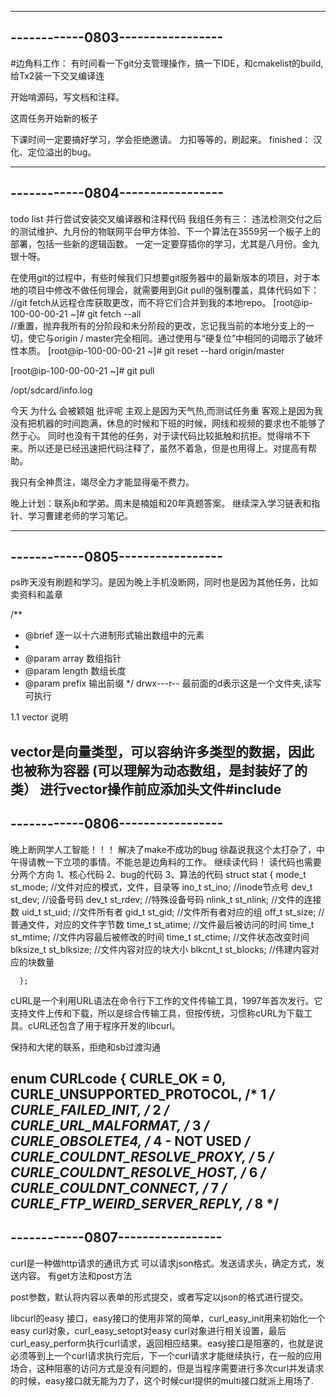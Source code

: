 ---------------------------------
------------0803-----------------
---------------------------------

#边角料工作：
有时间看一下git分支管理操作，搞一下IDE，和cmakelist的build,给Tx2装一下交叉编译连

开始啃源码，写文档和注释。

这周任务开始新的板子

下课时间一定要搞好学习，学会拒绝邀请。
力扣等等的，刷起来。
finished：
汉化、定位溢出的bug。

---------------------------------
------------0804-----------------
---------------------------------
todo list 
并行尝试安装交叉编译器和注释代码
我组任务有三：
违法检测交付之后的测试维护、九月份的物联网平台甲方体验、下一个算法在3559另一个板子上的部署，包括一些新的逻辑函数。
一定一定要穿插你的学习，尤其是八月份。金九银十呀。


在使用git的过程中，有些时候我们只想要git服务器中的最新版本的项目，对于本地的项目中修改不做任何理会，就需要用到Git pull的强制覆盖，具体代码如下：
//git fetch从远程仓库获取更改，而不将它们合并到我的本地repo。
[root@ip-100-00-00-21 ~]# git fetch --all  
//重置，抛弃我所有的分阶段和未分阶段的更改，忘记我当前的本地分支上的一切，使它与origin / master完全相同。通过使用与“硬复位”中相同的词暗示了破坏性本质。
[root@ip-100-00-00-21 ~]# git reset --hard origin/master 

[root@ip-100-00-00-21 ~]# git pull



/opt/sdcard/info.log

今天 为什么 会被颖姐 批评呢
主观上是因为天气热,而测试任务重
客观上是因为我没有把机器的时间跑满，休息的时候和下班的时候，网线和视频的要求也不能够了然于心。
同时也没有干其他的任务，对于读代码比较抵触和抗拒。觉得啃不下来。所以还是已经迅速把代码注释了，虽然不着急，但是也用得上。对提高有帮助。

我只有全神贯注，竭尽全力才能显得毫不费力。

晚上计划：联系jb和学弟。周末是楠姐和20年真题答案。
继续深入学习链表和指针、学习曹建老师的学习笔记。



---------------------------------
------------0805-----------------
---------------------------------
ps昨天没有刷题和学习。是因为晚上手机没断网，同时也是因为其他任务，比如卖资料和盖章

/**
 * @brief 逐一以十六进制形式输出数组中的元素
 * 
 * @param array 数组指针
 * @param length 数组长度
 * @param prefix 输出前缀
 */
drwx---r-- 最前面的d表示这是一个文件夹,读写可执行

1.1 vector 说明

vector是向量类型，可以容纳许多类型的数据，因此也被称为容器
(可以理解为动态数组，是封装好了的类）
进行vector操作前应添加头文件#include <vector>
---------------------------------
------------0806-----------------
---------------------------------

晚上断网学人工智能！！！
解决了make不成功的bug
徐磊说我这个太打杂了，中午得请教一下立项的事情。不能总是边角料的工作。
继续读代码！
读代码也需要分两个方向 1、核心代码  2、bug的代码 3、算法的代码
struct stat {
        mode_t     st_mode;       //文件对应的模式，文件，目录等
        ino_t      st_ino;       //inode节点号
        dev_t      st_dev;        //设备号码
        dev_t      st_rdev;       //特殊设备号码
        nlink_t    st_nlink;      //文件的连接数
        uid_t      st_uid;        //文件所有者
        gid_t      st_gid;        //文件所有者对应的组
        off_t      st_size;       //普通文件，对应的文件字节数
        time_t     st_atime;      //文件最后被访问的时间
        time_t     st_mtime;      //文件内容最后被修改的时间
        time_t     st_ctime;      //文件状态改变时间
        blksize_t st_blksize;    //文件内容对应的块大小
        blkcnt_t   st_blocks;     //伟建内容对应的块数量

      };


cURL是一个利用URL语法在命令行下工作的文件传输工具，1997年首次发行。它支持文件上传和下载，所以是综合传输工具，但按传统，习惯称cURL为下载工具。cURL还包含了用于程序开发的libcurl。

保持和大佬的联系，拒绝和sb过渡沟通




enum CURLcode
{
    CURLE_OK = 0,
    CURLE_UNSUPPORTED_PROTOCOL, /* 1 */
    CURLE_FAILED_INIT, /* 2 */
    CURLE_URL_MALFORMAT, /* 3 */
    CURLE_OBSOLETE4, /* 4 - NOT USED */
    CURLE_COULDNT_RESOLVE_PROXY, /* 5 */
    CURLE_COULDNT_RESOLVE_HOST, /* 6 */
    CURLE_COULDNT_CONNECT, /* 7 */
    CURLE_FTP_WEIRD_SERVER_REPLY, /* 8 */
---------------------------------
------------0807-----------------
---------------------------------
curl是一种做http请求的通讯方式
可以请求json格式。发送请求头，确定方式，发送内容。
有get方法和post方法

post参数，默认将内容以表单的形式提交，或者写定以json的格式进行提交。

libcurl的easy 接口，easy接口的使用非常的简单，curl_easy_init用来初始化一个easy curl对象，curl_easy_setopt对easy curl对象进行相关设置，最后curl_easy_perform执行curl请求，返回相应结果。easy接口是阻塞的，也就是说必须等到上一个curl请求执行完后，下一个curl请求才能继续执行，在一般的应用场合，这种阻塞的访问方式是没有问题的，但是当程序需要进行多次curl并发请求的时候，easy接口就无能为力了，这个时候curl提供的multi接口就派上用场了.


























